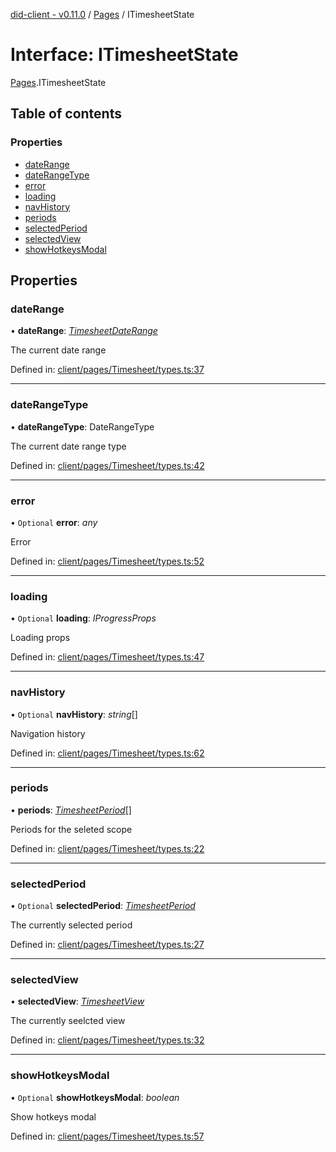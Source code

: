 [did-client - v0.11.0](../README.md) / [Pages](../modules/pages.md) / ITimesheetState

# Interface: ITimesheetState

[Pages](../modules/pages.md).ITimesheetState

## Table of contents

### Properties

- [dateRange](pages.itimesheetstate.md#daterange)
- [dateRangeType](pages.itimesheetstate.md#daterangetype)
- [error](pages.itimesheetstate.md#error)
- [loading](pages.itimesheetstate.md#loading)
- [navHistory](pages.itimesheetstate.md#navhistory)
- [periods](pages.itimesheetstate.md#periods)
- [selectedPeriod](pages.itimesheetstate.md#selectedperiod)
- [selectedView](pages.itimesheetstate.md#selectedview)
- [showHotkeysModal](pages.itimesheetstate.md#showhotkeysmodal)

## Properties

### dateRange

• **dateRange**: [*TimesheetDateRange*](../classes/pages.timesheetdaterange.md)

The current date range

Defined in: [client/pages/Timesheet/types.ts:37](https://github.com/Puzzlepart/did/blob/dev/client/pages/Timesheet/types.ts#L37)

___

### dateRangeType

• **dateRangeType**: DateRangeType

The current date range type

Defined in: [client/pages/Timesheet/types.ts:42](https://github.com/Puzzlepart/did/blob/dev/client/pages/Timesheet/types.ts#L42)

___

### error

• `Optional` **error**: *any*

Error

Defined in: [client/pages/Timesheet/types.ts:52](https://github.com/Puzzlepart/did/blob/dev/client/pages/Timesheet/types.ts#L52)

___

### loading

• `Optional` **loading**: *IProgressProps*

Loading props

Defined in: [client/pages/Timesheet/types.ts:47](https://github.com/Puzzlepart/did/blob/dev/client/pages/Timesheet/types.ts#L47)

___

### navHistory

• `Optional` **navHistory**: *string*[]

Navigation history

Defined in: [client/pages/Timesheet/types.ts:62](https://github.com/Puzzlepart/did/blob/dev/client/pages/Timesheet/types.ts#L62)

___

### periods

• **periods**: [*TimesheetPeriod*](../classes/pages.timesheetperiod.md)[]

Periods for the seleted scope

Defined in: [client/pages/Timesheet/types.ts:22](https://github.com/Puzzlepart/did/blob/dev/client/pages/Timesheet/types.ts#L22)

___

### selectedPeriod

• `Optional` **selectedPeriod**: [*TimesheetPeriod*](../classes/pages.timesheetperiod.md)

The currently selected period

Defined in: [client/pages/Timesheet/types.ts:27](https://github.com/Puzzlepart/did/blob/dev/client/pages/Timesheet/types.ts#L27)

___

### selectedView

• **selectedView**: [*TimesheetView*](../enums/pages.timesheetview.md)

The currently seelcted view

Defined in: [client/pages/Timesheet/types.ts:32](https://github.com/Puzzlepart/did/blob/dev/client/pages/Timesheet/types.ts#L32)

___

### showHotkeysModal

• `Optional` **showHotkeysModal**: *boolean*

Show hotkeys modal

Defined in: [client/pages/Timesheet/types.ts:57](https://github.com/Puzzlepart/did/blob/dev/client/pages/Timesheet/types.ts#L57)
